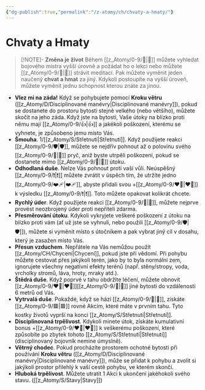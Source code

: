 ```yaml
---
{"dg-publish":true,"permalink":"/z-atomy/ch/chvaty-a-hmaty/"}
---
```


# Chvaty a Hmaty
>[!NOTE]- **Změna je život**
>Během [[z_Atomy/0-9/🔋\|🔋]] můžete vyhledat bojového mistra vyšší úrovně a požádat ho o lekci nebo můžete [[z_Atomy/0-9/🔋\|🔋]] strávit meditací. Pak můžete vyměnit jeden naučený **chvat a hmat** za jiný.
>Kdykoli postoupíte na vyšší úroveň, můžete vyměnit jednu schopnost kterou znáte za jinou.

- **Vlez mi na záda!** Když se pohybujete pomocí **Kroku větru** ([[z_Atomy/D/Disciplinované manévry\|Disciplinované manévry]]), pokud se dostanete do prostoru bytosti stejně velkého (nebo většího), můžete skočit na jeho záda. Když jste na bytosti, Vaše útoky na blízko proti němu mají [[z_Atomy/0-9/👍\|👍]] a jakékoli poškození, kterému se vyhnete, je způsobeno jemu místo Vás.
⠀
- **Šmouha**. 1/[[z_Atomy/S/Střetnutí\|Střetnutí]]. Když použijete reakci [[z_Atomy/0-9/🛡️\|🛡️]], můžete se nejdřív pohnout až o polovinu svého [[z_Atomy/0-9/🏃\|🏃]] pryč, aniž byste utrpěli poškození, pokud se dostanete mimo [[z_Atomy/0-9/🫱\|🫱]] útoku.
⠀
- **Odhodlaná duše**. Nelze Vás pohnout proti vaší vůli. Neúspěšný [[z_Atomy/0-9/❗\|❗]] můžete zvrátit v úspěch tím, že utržíte jedno [[z_Atomy/0-9/❤️‍🩹\|❤️‍🩹]], abyste přidali svou +[[z_Atomy/0-9/❤️‍🔥\|❤️‍🔥]] k výsledku [[z_Atomy/0-9/❗\|❗]]. Toto můžete opakovat kolikrát chcete.
⠀
- **Rychlý úder**. Když použijete reakci [[z_Atomy/0-9/🔰\|🔰]], můžete nejprve provést neozbrojený úder proti nepříteli zdarma.
⠀
- **Přesměrování útoku**. Kdykoli vykryjete veškeré poškození z útoku na blízko proti vám (ať už jste se vyhnuli, nebo použili [[z_Atomy/0-9/🛡️\|🛡️]]), můžete si vyměnit místo s útočníkem a pak vybrat jiný cíl v dosahu, který je zasažen místo Vás.
⠀
- **Přesun vzduchem**. Nepřátele na Vás nemůžou použít [[z_Atomy/CH/Chycení\|Chycení]], pokud jste při vědomí. Při pohybu můžete cestovat přes jakýkoli terén, jako by to byla normální zem, ignorujete všechny negativní efekty terénů (např. stěny/stropy, voda, vrcholky stromů, láva, hroty, mraky atd.).
⠀
- **Štědrá duše**. Když poprvé v tahu obdržíte léčení, můžete obnovit [[z_Atomy/0-9/❤️‍🔥\|❤️‍🔥]][[z_Atomy/0-9/💖\|💖]]  jiné bytosti do vzdálenosti 6 metrů od Vás.
⠀
- **Vytrvalá duše**. Pokaždé, když se hází [[z_Atomy/0-9/🏁\|🏁]], získáte [[z_Atomy/0-9/🟥\|🟥]] rovné Akcím, které máte v prvním tahu. Tyto kostky životů vyprší na konci [[z_Atomy/S/Střetnutí\|Střetnutí]].
⠀
- **Disciplinovaná trpělivost**. Kdykoli minete útok, získáte kumulativní bonus +[[z_Atomy/0-9/❤️‍🔥\|❤️‍🔥]] k veškerému poškození, které způsobíte po zbytek tohoto [[z_Atomy/S/Střetnutí\|Střetnutí]] (disciplinovaný bojovník nemine úmyslně).
⠀
- **Větrný chodec**. Pokud procházíte prostorem ochotné bytosti při používání **Kroku větru** ([[z_Atomy/D/Disciplinované manévry\|Disciplinované manévry]]), může se přidat k pohybu a zvolit si jakýkoli prostor přilehlý k vaší cestě pohybu, ve kterém skončí.
⠀
- **Hluboká trpělivost**. Můžete utratit 1 Akci k ukončení jakéhokoli svého stavu. ([[z_Atomy/S/Stavy\|Stavy]])